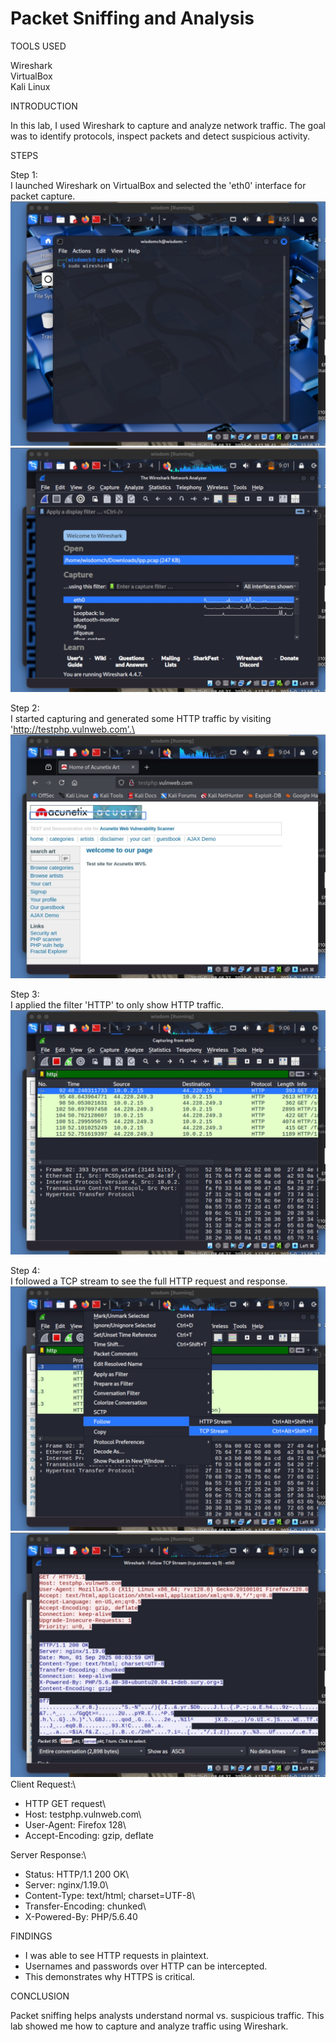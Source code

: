 # Packet Sniffing and Analysis

TOOLS USED

Wireshark\
VirtualBox\
Kali Linux

INTRODUCTION

In this lab, I used Wireshark to capture and analyze network traffic. The goal was to identify protocols, inspect packets and detect suspicious activity.

STEPS

Step 1:\
I launched Wireshark on VirtualBox and selected the 'eth0' interface for packet capture.\
![image](image1.jpg)\
![image3](image3.jpg)

Step 2:\
I started capturing and generated some HTTP traffic by visiting 'http://testphp.vulnweb.com'.\
![image2](image2.jpg)

Step 3:\
I applied the filter 'HTTP' to only show HTTP traffic.\
![image4](image4.jpg)

Step 4:\
I followed a TCP stream to see the full HTTP request and response.
![image6](image6.jpg)\
![image7](image7.jpg)\
Client Request:\
- HTTP GET request\
- Host: testphp.vulnweb.com\
- User-Agent: Firefox 128\
- Accept-Encoding: gzip, deflate

Server Response:\
- Status: HTTP/1.1 200 OK\
- Server: nginx/1.19.0\
- Content-Type: text/html; charset=UTF-8\
- Transfer-Encoding: chunked\
- X-Powered-By: PHP/5.6.40

FINDINGS

- I was able to see HTTP requests in plaintext.  
- Usernames and passwords over HTTP can be intercepted.  
- This demonstrates why HTTPS is critical.

CONCLUSION

Packet sniffing helps analysts understand normal vs. suspicious traffic. This lab showed me how to capture and analyze traffic using Wireshark.
